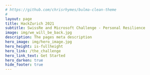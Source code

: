 ```yaml
---
# https://github.com/chrisrhymes/bulma-clean-theme
#
layout: page
title: HackZurich 2021
subtitle: SwissRe and Microsoft Challenge - Personal Resilience
image: img/we_will_be_back.jpg
description: The pages meta description
hero_image: img/hero_image.jpg
hero_height: is-fullheight
hero_link: /the_challenge
hero_link_text: Get Started
hero_darken: true
hide_footer: true
---
```


